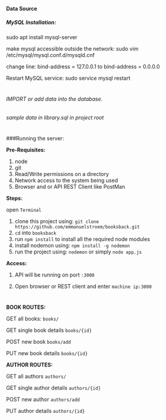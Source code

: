 **Data Source**


##### MySQL Installation:

sudo apt install mysql-server

make mysql accessible outside the network:
sudo vim /etc/mysql/mysql.conf.d/mysqld.cnf

change line:
bind-address		= 127.0.0.1
to
bind-address		= 0.0.0.0

Restart MySQL service:
sudo service mysql restart
#
###### IMPORT or add data into the database.
###### sample data in library.sql in project root
#

###Running the server:

**Pre-Requisites:**
1. node
2. git
3. Read/Write permissions on a directory
4. Network access to the system being used
5. Browser and or API REST Client like PostMan

**Steps:**

open `Terminal`
1. clone this project using: `git clone https://github.com/emmanuelstroem/booksback.git`
2. `cd` into `booksback`
3. run `npm install` to install all the required node modules
4. install nodemon using: `npm install -g nodemon`
5. run the project using: `nodemon` or simply `node app.js`


**Access:**

1. API will be running on port `:3000`

2. Open browser or REST client and enter `machine ip:3000` 

#



**BOOK ROUTES:**

GET all books:
`books/`

GET single book details
`books/{id}`

POST new book
`books/add`

PUT new book details
`books/{id}`

**AUTHOR ROUTES:**

GET all authors
`authors/`

GET single author details
`authors/{id}`

POST new author
`authors/add`

PUT author details
`authors/{id}`